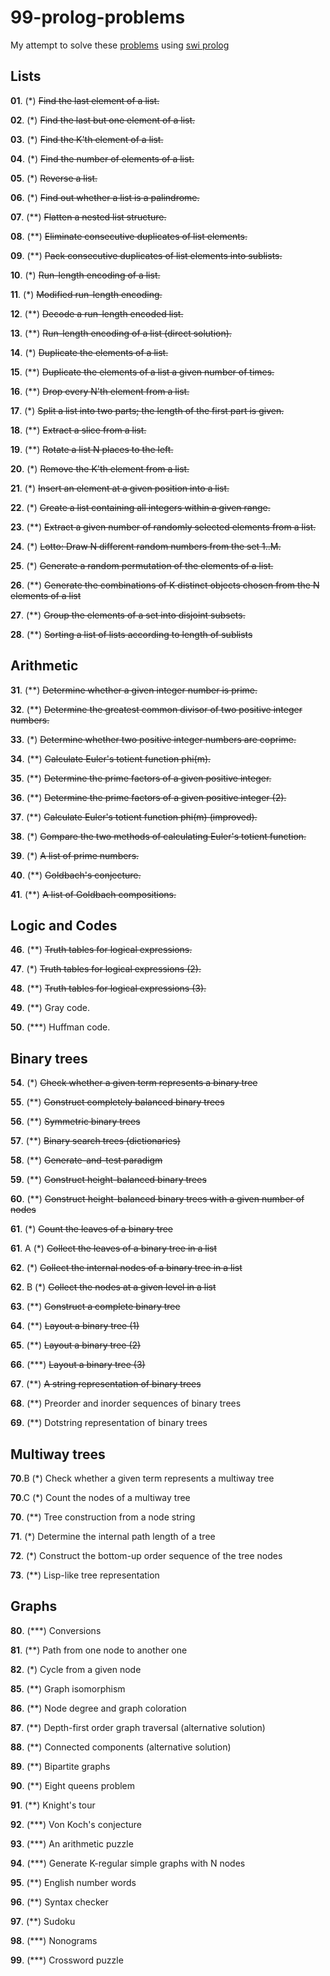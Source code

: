 # 99-prolog-problems

My attempt to solve these [problems](https://www.ic.unicamp.br/~meidanis/courses/mc336/2009s2/prolog/problemas/) using [swi prolog](https://swish.swi-prolog.org/)

## Lists


__01__.   (*)  ~~Find the last element of a list.~~
 
__02__.   (*)  ~~Find the last but one element of a list.~~
 
__03__.   (*)  ~~Find the K'th element of a list.~~
 
__04__.   (*)  ~~Find the number of elements of a list.~~
 
__05__.   (*)  ~~Reverse a list.~~
 
__06__.   (*)  ~~Find out whether a list is a palindrome.~~
 
__07__.   (**)  ~~Flatten a nested list structure.~~
 
__08__.   (**)  ~~Eliminate consecutive duplicates of list elements.~~
 
__09__.   (**)  ~~Pack consecutive duplicates of list elements into sublists.~~
 
__10__.   (*)  ~~Run-length encoding of a list.~~
 
__11__.   (*)  ~~Modified run-length encoding.~~
 
__12__.   (**)  ~~Decode a run-length encoded list.~~
 
__13__.   (**)  ~~Run-length encoding of a list (direct solution).~~
 
__14__.   (*)  ~~Duplicate the elements of a list.~~
 
__15__.   (**)  ~~Duplicate the elements of a list a given number of times.~~
 
__16__.   (**)  ~~Drop every N'th element from a list.~~
 
__17__.   (*)  ~~Split a list into two parts; the length of the first part is given.~~
 
__18__.   (**)  ~~Extract a slice from a list.~~
 
__19__.   (**)  ~~Rotate a list N places to the left.~~
 
__20__.   (*)  ~~Remove the K'th element from a list.~~
 
__21__.   (*)  ~~Insert an element at a given position into a list.~~
 
__22__.   (*)  ~~Create a list containing all integers within a given range.~~
 
__23__.   (**)  ~~Extract a given number of randomly selected elements from a list.~~
 
__24__.   (*)  ~~Lotto: Draw N different random numbers from the set 1..M.~~
 
__25__.   (*)  ~~Generate a random permutation of the elements of a list.~~
 
__26__.   (**)  ~~Generate the combinations of K distinct objects chosen from the N elements of a list~~
 
__27__.   (**)  ~~Group the elements of a set into disjoint subsets.~~
 
__28__.   (**)  ~~Sorting a list of lists according to length of sublists~~
   
   
## Arithmetic
 
 
__31__.   (**)  ~~Determine whether a given integer number is prime.~~
 
__32__.   (**)  ~~Determine the greatest common divisor of two positive integer numbers.~~
 
__33__.   (*)  ~~Determine whether two positive integer numbers are coprime.~~
 
__34__.   (**)  ~~Calculate Euler's totient function phi(m).~~
 
__35__.   (**)  ~~Determine the prime factors of a given positive integer.~~
 
__36__.   (**)  ~~Determine the prime factors of a given positive integer (2).~~
 
__37__.   (**)  ~~Calculate Euler's totient function phi(m) (improved).~~
 
__38__.   (*)  ~~Compare the two methods of calculating Euler's totient function.~~
 
__39__.   (*)  ~~A list of prime numbers.~~
 
__40__.   (**)  ~~Goldbach's conjecture.~~
 
__41__.   (**)  ~~A list of Goldbach compositions.~~
 
 
## Logic and Codes
 
 
__46__.   (**)  ~~Truth tables for logical expressions.~~
 
__47__.   (*)  ~~Truth tables for logical expressions (2).~~
  
__48__.   (**)  ~~Truth tables for logical expressions (3).~~
 
__49__.   (**)  Gray code.
 
__50__.   (***)  Huffman code.
 
 
## Binary trees
 
 
__54__.   (*)  ~~Check whether a given term represents a binary tree~~
 
__55__.   (**)  ~~Construct completely balanced binary trees~~
 
__56__.   (**)  ~~Symmetric binary trees~~
 
__57__.   (**)  ~~Binary search trees (dictionaries)~~
 
__58__.   (**)  ~~Generate-and-test paradigm~~
 
__59__.   (**)  ~~Construct height-balanced binary trees~~
 
__60__.   (**)  ~~Construct height-balanced binary trees with a given number of nodes~~
 
__61__.   (*)  ~~Count the leaves of a binary tree~~
 
__61__. A  (*)  ~~Collect the leaves of a binary tree in a list~~
 
__62__.   (*)  ~~Collect the internal nodes of a binary tree in a list~~
 
__62__. B  (*)  ~~Collect the nodes at a given level in a list~~
 
__63__.   (**)  ~~Construct a complete binary tree~~
 
__64__.   (**)  ~~Layout a binary tree (1)~~
 
__65__.   (**)  ~~Layout a binary tree (2)~~
 
__66__.   (***)  ~~Layout a binary tree (3)~~
 
__67__.   (**)  ~~A string representation of binary trees~~

__68__.   (**)  Preorder and inorder sequences of binary trees

__69__.  (**) Dotstring representation of binary trees


## Multiway trees


__70__.B  (*) Check whether a given term represents a multiway tree

__70__.C  (*) Count the nodes of a multiway tree

__70__.   (**) Tree construction from a node string

__71__.   (*) Determine the internal path length of a tree

__72__.   (*) Construct the bottom-up order sequence of the tree nodes

__73__.   (**) Lisp-like tree representation


## Graphs


__80__.  (***) Conversions

__81__.  (**) Path from one node to another one

__82__.  (*) Cycle from a given node

__85__.  (**) Graph isomorphism

__86__.  (**) Node degree and graph coloration

__87__.  (**) Depth-first order graph traversal (alternative solution)

__88__.  (**) Connected components (alternative solution)

__89__.  (**) Bipartite graphs

__90__.  (**) Eight queens problem

__91__.  (**) Knight's tour

__92__.  (***) Von Koch's conjecture

__93__.  (***) An arithmetic puzzle

__94__.  (***) Generate K-regular simple graphs with N nodes

__95__.  (**) English number words

__96__.  (**) Syntax checker 

__97__.  (**) Sudoku 

__98__.  (***) Nonograms

__99__.  (***) Crossword puzzle
